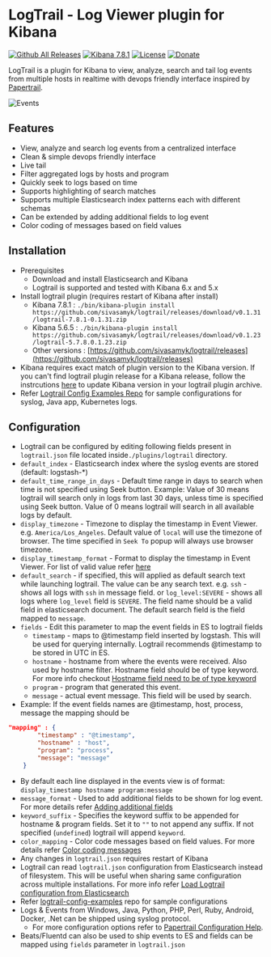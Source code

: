 # LogTrail - Log Viewer plugin for Kibana

[![Github All Releases](https://img.shields.io/github/downloads/sivasamyk/logtrail/total.svg)](https://github.com/sivasamyk/logtrail/releases) [![Kibana 7.8.1](https://img.shields.io/badge/Kibana-v7.8.1-blue.svg)](https://www.elastic.co/guide/en/kibana/7.8/release-notes-7.8.1.html)
[![License](https://img.shields.io/github/license/sivasamyk/logtrail.svg)](https://github.com/sivasamyk/logtrail) [![Donate](https://img.shields.io/badge/Donate-PayPal-green.svg)](https://paypal.me/sivasamyk)

LogTrail is a plugin for Kibana to view, analyze, search and tail log events from multiple hosts in realtime with devops friendly interface inspired by [Papertrail](https://papertrailapp.com/).

![Events](screenshot.png)

Features
--------
 - View, analyze and search log events from a centralized interface
 - Clean & simple devops friendly interface
 - Live tail
 - Filter aggregated logs by hosts and program
 - Quickly seek to logs based on time
 - Supports highlighting of search matches
 - Supports multiple Elasticsearch index patterns each with different schemas
 - Can be extended by adding additional fields to log event
 - Color coding of messages based on field values

Installation
------------
- Prerequisites
  - Download and install Elasticsearch and Kibana
  - Logtrail is supported and tested with Kibana 6.x and 5.x
- Install logtrail plugin (requires restart of Kibana after install)
  - Kibana 7.8.1 : `./bin/kibana-plugin install https://github.com/sivasamyk/logtrail/releases/download/v0.1.31/logtrail-7.8.1-0.1.31.zip`
  - Kibana 5.6.5 : `./bin/kibana-plugin install https://github.com/sivasamyk/logtrail/releases/download/v0.1.23/logtrail-5.7.8.0.1.23.zip`
  - Other versions : [https://github.com/sivasamyk/logtrail/releases](https://github.com/sivasamyk/logtrail/releases)
- Kibana requires exact match of plugin version to the Kibana version. If you can't find logtrail plugin release for a Kibana release, follow the instrcutions [here](docs/how_to.md#2-update-kibanaversion-in-logtrail-plugin-archive) to update Kibana version in your logtrail plugin archive.
- Refer [Logtrail Config Examples Repo](https://github.com/sivasamyk/logtrail-config-examples) for sample configurations for syslog, Java app, Kubernetes logs.

Configuration
-------------
- Logtrail can be configured by editing following fields present in `logtrail.json` file located inside`./plugins/logtrail` directory.
- `default_index` - Elasticsearch index where the syslog events are stored (default: logstash-*)
- `default_time_range_in_days` - Default time range in days to search when time is not specified using Seek button.
    Example: Value of 30 means logtrail will search only in logs from last 30 days, unless time is specified using Seek button.
    Value of 0 means logtrail will search in all available logs by default.
- `display_timezone` - Timezone to display the timestamp in Event Viewer. e.g. `America/Los_Angeles`. Default value of `local` will use the timezone of browser. The time specified in `Seek To` popup will always use browser timezone.
- `display_timestamp_format` - Format to display the timestamp in Event Viewer. For list of valid value refer [here](http://momentjs.com/docs/#/displaying/)
- `default_search` - if specified, this will applied as default search text while launching logtrail. The value can be any search text. e.g. `ssh` - shows all logs with `ssh` in message field. or `log_level:SEVERE` - shows all logs where `log_level` field is `SEVERE`. The field name should be a valid field in elasticsearch document. The default search field is the field mapped to `message`.
- `fields` - Edit this parameter to map the event fields in ES to logtrail fields
    - `timestamp` - maps to @timestamp field inserted by logstash. This will be used for querying internally. Logtrail recommends @timestamp to be stored in UTC in ES.
    - `hostname` - hostname from where the events were received. Also used by hostname filter. Hostname field should be of type keyword. For more info checkout [Hostname field need to be of type keyword](docs/how_to.md#1-hostname-field-need-to-be-of-type-keyword)
    - `program` - program that generated this event.
    - `message` - actual event message. This field will be used by search.
- Example:  If the event fields names are @timestamp, host, process, message the mapping should be
```json
"mapping" : {
        "timestamp" : "@timestamp",
        "hostname" : "host",
        "program": "process",
        "message": "message"
    }
```
- By default each line displayed in the events view is of format:
  `display_timestamp hostname program:message`
- `message_format` - Used to add additional fields to be shown for log event. For more details refer [Adding additional fields](docs/add_fields.md)
- `keyword_suffix` - Specifies the keyword suffix to be appended for hostname & program fields. Set it to `""` to not append any suffix. If not specified (`undefined`) logtrail will append `keyword`.
- `color_mapping` - Color code messages based on field values. For more details refer [Color coding messages](docs/color_mapping.md)
- Any changes in `logtrail.json` requires restart of Kibana
- Logtrail can read `logtrail.json` configuration from Elasticsearch instead of filesystem. This will be useful when sharing same configuration across multiple installations. For more info refer [Load Logtrail configuration from Elasticsearch](https://github.com/sivasamyk/logtrail/blob/master/docs/how_to.md#3-load-logtrail-configuration-from-elasticsearch)
- Refer [logtrail-config-examples](https://github.com/sivasamyk/logtrail-config-examples) repo for sample configurations 
- Logs & Events from Windows, Java, Python, PHP, Perl, Ruby, Android, Docker, .Net can be shipped using syslog protocol.
  - For more configuration options refer to [Papertrail Configuration Help](http://help.papertrailapp.com/).
- Beats/Fluentd can also be used to ship events to ES and fields can be mapped using `fields` parameter in `logtrail.json`
